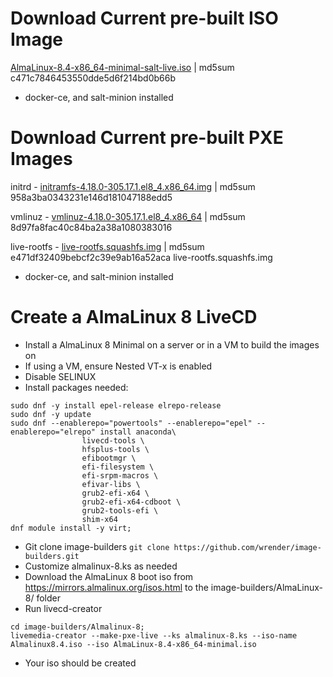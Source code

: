 # Download Current pre-built ISO Image
[AlmaLinux-8.4-x86_64-minimal-salt-live.iso](https://www.otherdata.com/custom-images/AlmaLinux-8.4-x86_64-minimal-salt-live.iso) | md5sum c471c7846453550dde5d6f214bd0b66b
- docker-ce, and salt-minion installed
# Download Current pre-built PXE Images
initrd - [initramfs-4.18.0-305.17.1.el8_4.x86_64.img](https://www.otherdata.com/custom-images/AlmaLinux-8.4/initramfs-4.18.0-305.17.1.el8_4.x86_64.img) | md5sum 958a3ba0343231e146d181047188edd5

vmlinuz - [vmlinuz-4.18.0-305.17.1.el8_4.x86_64](https://www.otherdata.com/custom-images/AlmaLinux-8.4/vmlinuz-4.18.0-305.17.1.el8_4.x86_64) | md5sum 8d97fa8fac40c84ba2a38a1080383016

live-rootfs - [live-rootfs.squashfs.img](https://www.otherdata.com/custom-images/AlmaLinux-8.4/live-rootfs.squashfs.img) | md5sum e471df32409bebcf2c39e9ab16a52aca  live-rootfs.squashfs.img

- docker-ce, and salt-minion installed
# Create a AlmaLinux 8 LiveCD
- Install a AlmaLinux 8 Minimal on a server or in a VM to build the images on
- If using a VM, ensure Nested VT-x is enabled
- Disable SELINUX
- Install packages needed:
```
sudo dnf -y install epel-release elrepo-release
sudo dnf -y update
sudo dnf --enablerepo="powertools" --enablerepo="epel" --enablerepo="elrepo" install anaconda\
                livecd-tools \
                hfsplus-tools \
                efibootmgr \
                efi-filesystem \
                efi-srpm-macros \
                efivar-libs \
                grub2-efi-x64 \
                grub2-efi-x64-cdboot \
                grub2-tools-efi \
                shim-x64
dnf module install -y virt;
```
- Git clone image-builders `git clone https://github.com/wrender/image-builders.git`
- Customize almalinux-8.ks as needed
- Download the AlmaLinux 8 boot iso from https://mirrors.almalinux.org/isos.html to the image-builders/AlmaLinux-8/ folder
- Run livecd-creator
```
cd image-builders/Almalinux-8;
livemedia-creator --make-pxe-live --ks almalinux-8.ks --iso-name Almalinux8.4.iso --iso AlmaLinux-8.4-x86_64-minimal.iso
```
- Your iso should be created
